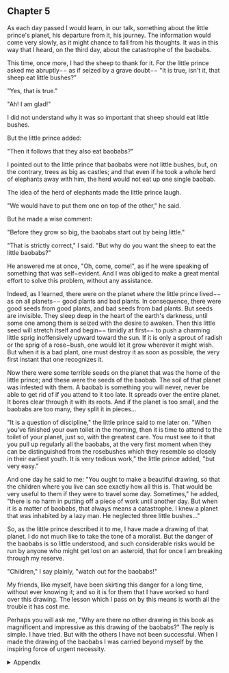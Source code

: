 ## Chapter 5


As each day passed I would learn, in our talk, something about the little prince's
planet, his departure from it, his journey. The information would come very
slowly, as it might chance to fall from his thoughts. It was in this way that I heard,
on the third day, about the catastrophe of the baobabs.

This time, once more, I had the sheep to thank for it. For the little prince asked me
abruptly−− as if seized by a grave doubt−− "It is true, isn't it, that sheep eat little
bushes?"

"Yes, that is true."

"Ah! I am glad!"

I did not understand why it was so important that sheep should eat little bushes.

But the little prince added:

"Then it follows that they also eat baobabs?"

I pointed out to the little prince that baobabs were not little bushes, but, on the
contrary, trees as big as castles; and that even if he took a whole herd of elephants
away with him, the herd would not eat up one single baobab.

The idea of the herd of elephants made the little prince laugh.

"We would have to put them one on top of the other," he said.

But he made a wise comment:

"Before they grow so big, the baobabs start out by being little."

"That is strictly correct," I said. "But why do you want the sheep to eat the little
baobabs?"

He answered me at once, "Oh, come, come!", as if he were speaking of something
that was self−evident. And I was obliged to make a great mental effort to solve
this problem, without any assistance.

Indeed, as I learned, there were on the planet where the little prince lived−− as on
all planets−− good plants and bad plants. In consequence, there were good seeds
from good plants, and bad seeds from bad plants. But seeds are invisible. They
sleep deep in the heart of the earth's darkness, until some one among them is
seized with the desire to awaken. Then this little seed will stretch itself and
begin−− timidly at first−− to push a charming little sprig inoffensively upward
toward the sun. If it is only a sprout of radish or the sprig of a rose−bush, one
would let it grow wherever it might wish. But when it is a bad plant, one must
destroy it as soon as possible, the very first instant that one recognizes it.

Now there were some terrible seeds on the planet that was the home of the little
prince; and these were the seeds of the baobab. The soil of that planet was infested
with them. A baobab is something you will never, never be able to get rid of if you
attend to it too late. It spreads over the entire planet. It bores clear through it with its roots. And if the planet is too small, and the baobabs are too many, they split it
in pieces...

"It is a question of discipline," the little prince said to me later on. "When you've
finished your own toilet in the morning, then it is time to attend to the toilet of
your planet, just so, with the greatest care. You must see to it that you pull up
regularly all the baobabs, at the very first moment when they can be distinguished
from the rosebushes which they resemble so closely in their earliest youth. It is
very tedious work," the little prince added, "but very easy."

And one day he said to me: "You ought to make a beautiful drawing, so that the
children where you live can see exactly how all this is. That would be very useful
to them if they were to travel some day. Sometimes," he added, "there is no harm
in putting off a piece of work until another day. But when it is a matter of
baobabs, that always means a catastrophe. I knew a planet that was inhabited by a
lazy man. He neglected three little bushes..."

So, as the little prince described it to me, I have made a drawing of that planet. I
do not much like to take the tone of a moralist. But the danger of the baobabs is so
little understood, and such considerable risks would be run by anyone who might
get lost on an asteroid, that for once I am breaking through my reserve.

"Children," I say plainly, "watch out for the baobabs!"

My friends, like myself, have been skirting this danger for a long time, without
ever knowing it; and so it is for them that I have worked so hard over this
drawing. The lesson which I pass on by this means is worth all the trouble it has
cost me.

Perhaps you will ask me, "Why are there no other drawing in this book as
magnificent and impressive as this drawing of the baobabs?" The reply is simple. I
have tried. But with the others I have not been successful. When I made the
drawing of the baobabs I was carried beyond myself by the inspiring force of
urgent necessity.


<details>
<summary>Appendix</summary>

<p>小王子的星球上有很多可怕的树，这些树长大后的根会穿破整个星球，分裂开星球的土地。这些树在没长大的时候和玫瑰花的根茎非常相似，所以小王子经常做的事情是，趁这些树还没有长大的时候，把它们和玫瑰区分开来，然后尽快处理掉它们。</p>

</details>